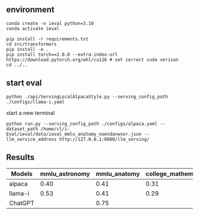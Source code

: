 ## environment
```
conda create -n ieval python=3.10
conda activate ieval

pip install -r requirements.txt
cd src/transformers
pip install -e .
pip install torch==2.0.0 --extra-index-url https://download.pytorch.org/whl/cu116 # set correct cuda verison
cd ../..
```

## start eval

```
python ./api/ServingLocalAlpacaStyle.py --serving_config_path ./configs/llama-i.yaml
```

start a new terminal
```
python run.py --serving_config_path ./configs/alpaca.yaml --dataset_path /home/cl/i-Eval/ieval/data/ieval_mmlu_anatomy_noendanwser.json --llm_service_address http://127.0.0.1:8080/llm_serving/

```

## Results
| Models  | mmlu_astronomy | mmlu_anatomy | college_mathematics |
|---------|----------------|--------------|---------------------|
| alpaca  | 0.40           | 0.41         | 0.31                |
| llama-i | 0.53           | 0.41         | 0.29                |
| ChatGPT |                | 0.75         |                     |
